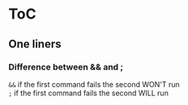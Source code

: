 # ToC

## One liners
### Difference between && and ;
`&&` if the first command fails the second WON'T run  
`;` if the first command fails the second WILL run
